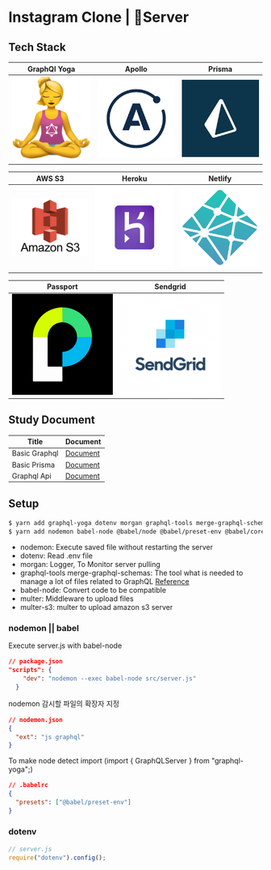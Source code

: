 # Instagram Clone | 🤖Server

## Tech Stack

|                  GraphQl Yoga                  |                    Apollo                     |                     Prisma                     |
| :--------------------------------------------: | :-------------------------------------------: | :--------------------------------------------: |
| <img src="./document/gq-yoga.png" width="200"> | <img src="./document/apollo.png" width="200"> | <img src="./document/prisma.jpeg" width="200"> |

|                   AWS S3                   |                     Heroku                     |                    Netlify                     |
| :----------------------------------------: | :--------------------------------------------: | :--------------------------------------------: |
| <img src="./document/aws.png" width="200"> | <img src="./document/heroku.jpeg" width="200"> | <img src="./document/netlify.png" width="200"> |

|                    Passport                     |                    Sendgrid                     |
| :---------------------------------------------: | :---------------------------------------------: |
| <img src="./document/passport.png" width="200"> | <img src="./document/sendgrid.png" width="200"> |

## Study Document

| Title         | Document                                |
| ------------- | --------------------------------------- |
| Basic Graphql | [Document](./document/basic-graphql.md) |
| Basic Prisma  | [Document](./document/basic-prisma.md)  |
| Graphql Api   | [Document](./document/graphql-api.md)   |

## Setup

```bash
$ yarn add graphql-yoga dotenv morgan graphql-tools merge-graphql-schemas
$ yarn add nodemon babel-node @babel/node @babel/preset-env @babel/core multer multer-s3 aws-sdk
```

- nodemon: Execute saved file without restarting the server
- dotenv: Read .env file
- morgan: Logger, To Monitor server pulling
- graphql-tools merge-graphql-schemas: The tool what is needed to manage a lot of files related to GraphQL [Reference](https://github.com/Kwon770/instagram-clone/blob/master/src/server.js)
- babel-node: Convert code to be compatible
- multer: Middleware to upload files
- multer-s3: multer to upload amazon s3 server

### nodemon || babel

Execute server.js with babel-node

```json
// package.json
"scripts": {
    "dev": "nodemon --exec babel-node src/server.js"
  }
```

nodemon 감시할 파일의 확장자 지정

```json
// nodemon.json
{
  "ext": "js graphql"
}
```

To make node detect import (import { GraphQLServer } from "graphql-yoga";)

```json
// .babelrc
{
  "presets": ["@babel/preset-env"]
}
```

### dotenv

```js
// server.js
require("dotenv").config();
```
